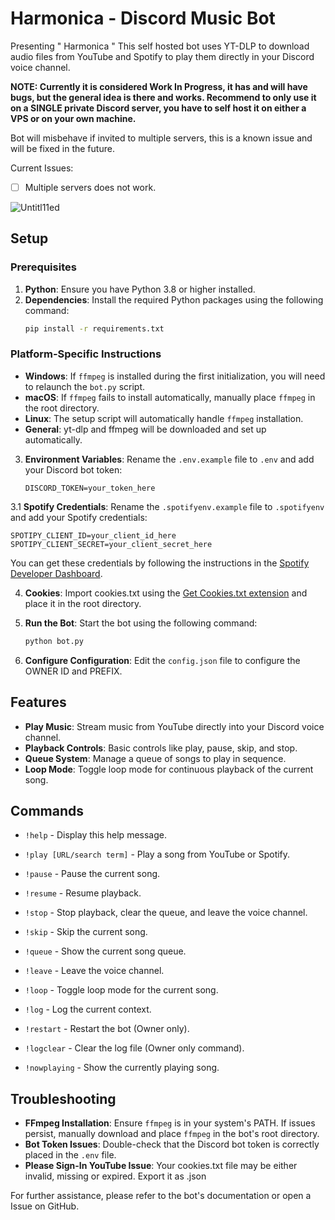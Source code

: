 # Harmonica - Discord Music Bot

Presenting " Harmonica " This self hosted bot uses YT-DLP to download audio files from YouTube and Spotify to play them directly in your Discord voice channel.

**NOTE: Currently it is considered Work In Progress, it has and will have bugs, but the general idea is there and works.
Recommend to only use it on a SINGLE private Discord server, you have to self host it on either a VPS or on your own machine.**

Bot will misbehave if invited to multiple servers, this is a known issue and will be fixed in the future.

Current Issues:
- [ ] Multiple servers does not work.

![Untitl11ed](https://github.com/user-attachments/assets/1ee417c8-db7c-458c-987d-95dcd909ee47)

## Setup

### Prerequisites
1. **Python**: Ensure you have Python 3.8 or higher installed.
2. **Dependencies**: Install the required Python packages using the following command:
   ```bash
   pip install -r requirements.txt
   ```

### Platform-Specific Instructions
- **Windows**: If `ffmpeg` is installed during the first initialization, you will need to relaunch the `bot.py` script.
- **macOS**: If `ffmpeg` fails to install automatically, manually place `ffmpeg` in the root directory.
- **Linux**: The setup script will automatically handle `ffmpeg` installation.
- **General**: yt-dlp and ffmpeg will be downloaded and set up automatically.

3. **Environment Variables**: Rename the `.env.example` file to `.env` and add your Discord bot token:
   ```
   DISCORD_TOKEN=your_token_here
   ```
3.1 **Spotify Credentials**: Rename the `.spotifyenv.example` file to `.spotifyenv` and add your Spotify credentials:
   ```
   SPOTIPY_CLIENT_ID=your_client_id_here
   SPOTIPY_CLIENT_SECRET=your_client_secret_here
   ```
   You can get these credentials by following the instructions in the [Spotify Developer Dashboard](https://developer.spotify.com/dashboard/applications).

4. **Cookies**: Import cookies.txt using the [Get Cookies.txt extension](https://chromewebstore.google.com/detail/get-cookiestxt-locally/cclelndahbckbenkjhflpdbgdldlbecc) and place it in the root directory.

5. **Run the Bot**: Start the bot using the following command:
   ```bash
   python bot.py
   ```

6. **Configure Configuration**: Edit the `config.json` file to configure the OWNER ID and PREFIX.

## Features
- **Play Music**: Stream music from YouTube directly into your Discord voice channel.
- **Playback Controls**: Basic controls like play, pause, skip, and stop.
- **Queue System**: Manage a queue of songs to play in sequence.
- **Loop Mode**: Toggle loop mode for continuous playback of the current song.

## Commands
- `!help` - Display this help message.

- `!play [URL/search term]` - Play a song from YouTube or Spotify.
- `!pause` - Pause the current song.
- `!resume` - Resume playback.
- `!stop` - Stop playback, clear the queue, and leave the voice channel.
- `!skip` - Skip the current song.
- `!queue` - Show the current song queue.
- `!leave` - Leave the voice channel.
- `!loop` - Toggle loop mode for the current song.
- `!log` - Log the current context.
- `!restart` - Restart the bot (Owner only).
- `!logclear` - Clear the log file (Owner only command).
- `!nowplaying` - Show the currently playing song.

## Troubleshooting
- **FFmpeg Installation**: Ensure `ffmpeg` is in your system's PATH. If issues persist, manually download and place `ffmpeg` in the bot's root directory.
- **Bot Token Issues**: Double-check that the Discord bot token is correctly placed in the `.env` file.
- **Please Sign-In YouTube Issue**: Your cookies.txt file may be either invalid, missing or expired. Export it as .json 

For further assistance, please refer to the bot's documentation or open a Issue on GitHub.

